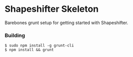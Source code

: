 # Shapeshifter Skeleton

Barebones grunt setup for getting started with Shapeshifter.

### Building

```
$ sudo npm install -g grunt-cli
$ npm install && grunt
```
